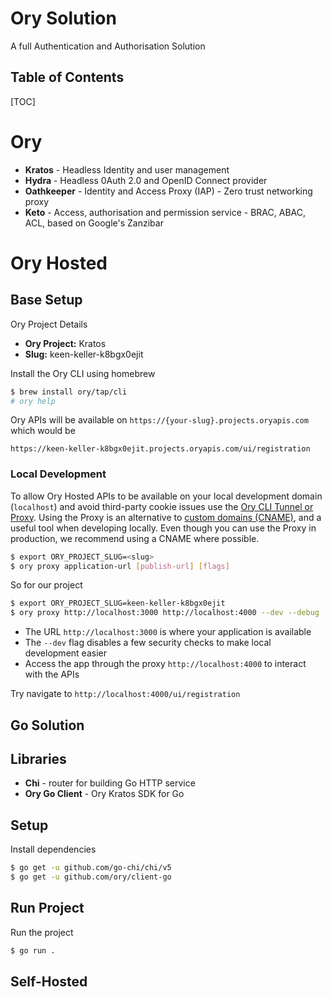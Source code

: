 <h1>Ory Solution</h1>

A full Authentication and Authorisation Solution

<h2>Table of Contents</h2>

[TOC]

# Ory

- **Kratos** - Headless Identity and user management
- **Hydra** - Headless 0Auth 2.0 and OpenID Connect provider
- **Oathkeeper** - Identity and Access Proxy (IAP) - Zero trust networking proxy
- **Keto** - Access, authorisation and permission service - BRAC, ABAC, ACL, based on Google's Zanzibar

# Ory Hosted

## Base Setup

Ory Project Details

- **Ory Project:** Kratos
- **Slug:** keen-keller-k8bgx0ejit

Install the Ory CLI using homebrew

```sh
$ brew install ory/tap/cli
# ory help
```

Ory APIs will be available on `https://{your-slug}.projects.oryapis.com` which would be

 `https://keen-keller-k8bgx0ejit.projects.oryapis.com/ui/registration`

### Local Development

To allow Ory Hosted APIs to be available on your local development domain (`localhost`) and avoid third-party cookie issues use the [Ory CLI Tunnel or Proxy](https://www.ory.sh/docs/guides/cli/proxy-and-tunnel). Using the Proxy is an alternative to [custom domains (CNAME)](https://www.ory.sh/docs/guides/custom-domains), and a useful tool when developing locally. Even though you can use the Proxy in production, we recommend using a CNAME where possible.

```sh
$ export ORY_PROJECT_SLUG=<slug>
$ ory proxy application-url [publish-url] [flags]
```

So for our project

```sh
$ export ORY_PROJECT_SLUG=keen-keller-k8bgx0ejit
$ ory proxy http://localhost:3000 http://localhost:4000 --dev --debug
```

- The URL `http://localhost:3000` is where your application is available
- The `--dev` flag disables a few security checks to make local development easier
- Access the app through the proxy `http://localhost:4000` to interact with the APIs

Try navigate to `http://localhost:4000/ui/registration`

## Go Solution

## Libraries

- **Chi** - router for building Go HTTP service
- **Ory Go Client** - Ory Kratos SDK for Go

## Setup

Install dependencies

```sh
$ go get -u github.com/go-chi/chi/v5
$ go get -u github.com/ory/client-go
```

## Run Project

Run the project

```sh
$ go run .
```

## Self-Hosted
